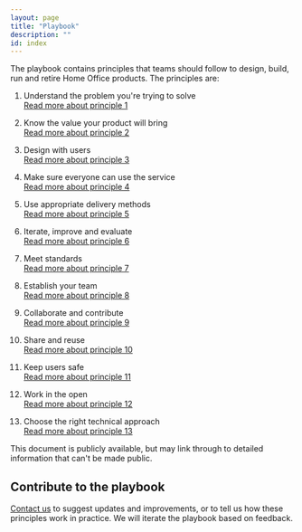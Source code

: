 ```yaml
---
layout: page
title: "Playbook"
description: ""
id: index
---
```


The playbook contains principles that teams should follow to design, build, run and retire Home Office products. The principles are:

1. Understand the problem you're trying to solve  
[Read more about principle 1](https://ukhomeoffice.github.io/playbook/problem/)

2. Know the value your product will bring  
[Read more about principle 2](https://ukhomeoffice.github.io/playbook/know-the-value-your-product-will-bring/)

3. Design with users  
[Read more about principle 3](https://ukhomeoffice.github.io/playbook/be-user-centred/)

4. Make sure everyone can use the service  
[Read more about principle 4](https://ukhomeoffice.github.io/playbook/everyone-can-use/)

5. Use appropriate delivery methods  
[Read more about principle 5](https://ukhomeoffice.github.io/playbook/delivery-methods/)

6. Iterate, improve and evaluate  
[Read more about principle 6](https://ukhomeoffice.github.io/playbook/delivery-methods/)

7. Meet standards  
[Read more about principle 7](https://ukhomeoffice.github.io/playbook/standards-governance/)

8. Establish your team  
[Read more about principle 8](https://ukhomeoffice.github.io/playbook/team/)

9. Collaborate and contribute  
[Read more about principle 9](https://ukhomeoffice.github.io/playbook/collaborate/)

10. Share and reuse  
[Read more about principle 10](https://ukhomeoffice.github.io/playbook/share/)

11. Keep users safe  
[Read more about principle 11](https://ukhomeoffice.github.io/playbook/safe/)

12. Work in the open  
[Read more about principle 12](https://ukhomeoffice.github.io/playbook/open/)

13. Choose the right technical approach  
[Read more about principle 13](https://ukhomeoffice.github.io/playbook/platforms-and-technology/)

This document is publicly available, but may link through to detailed information that can't be made public.

## Contribute to the playbook
[Contact us](https://ukhomeoffice.github.io/playbook/contact/) to suggest updates and improvements, or to tell us how these principles work in practice. We will iterate the playbook based on feedback. 
